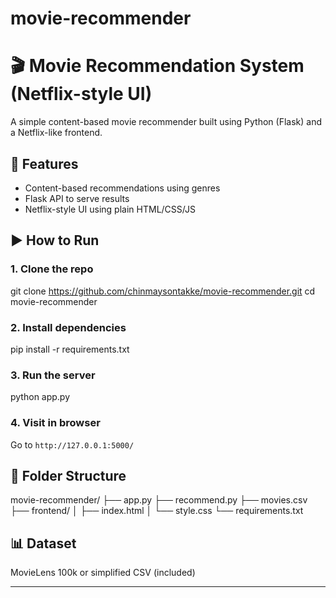 # movie-recommender
# 🎬 Movie Recommendation System (Netflix-style UI)

A simple content-based movie recommender built using Python (Flask) and a Netflix-like frontend.

## 🔧 Features
- Content-based recommendations using genres
- Flask API to serve results
- Netflix-style UI using plain HTML/CSS/JS

## ▶️ How to Run

### 1. Clone the repo
git clone https://github.com/chinmaysontakke/movie-recommender.git cd movie-recommender

### 2. Install dependencies
pip install -r requirements.txt

### 3. Run the server
python app.py

### 4. Visit in browser
Go to `http://127.0.0.1:5000/`

## 📁 Folder Structure
movie-recommender/ ├── app.py ├── recommend.py ├── movies.csv ├── frontend/ │ ├── index.html │ └── style.css └── requirements.txt

## 📊 Dataset
MovieLens 100k or simplified CSV (included)

---

